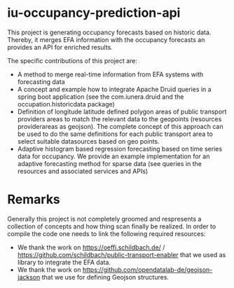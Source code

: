 # iu-occupancy-prediction-api
This project is generating occupancy forecasts based on historic data.
Thereby, it merges EFA information with the occupancy forecasts an provides an API for enriched results.

The specific contributions of this project are:
- A method to merge real-time information from EFA systems with forecasting data
- A concept and example how to integrate Apache Druid queries in a spring boot application (see the com.iunera.druid and the occupation.historicdata package)
- Definition of longitude latitude defined polygon areas of public transport providers areas to match the relevant data to the geopoints (resources providerareas as geojson). The complete concept of this approach can be used to do the same definitions for each public transport area to select suitable datasources based on geo points.
- Adaptive histogram based regression forecasting based on time series data for occupancy. We provide an example implementation for an adaptive forecasting method for sparse data (see queries in the resources and associated services and APIs) 


# Remarks 
Generally this project is not completely groomed and respresents a collection of concepts and how thing scan finally be realized.
In order to compile the code one needs to link the following required resources:
- We thank the work on https://oeffi.schildbach.de/ / https://github.com/schildbach/public-transport-enabler that we used as library to integrate the EFA data. 
- We thank the work on https://github.com/opendatalab-de/geojson-jackson that we use for defining Geojson structures.
